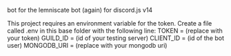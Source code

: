bot for the lemniscate bot (again)
for discord.js v14

This project requires an environment variable for the token.
Create a file called .env in this base folder with the following line:
TOKEN = (replace with your token)
GUILD_ID = (id of your testing server)
CLIENT_ID = (id of the bot user)
MONGODB_URI = (replace with your mongodb uri)